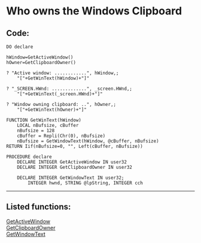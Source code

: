<link rel="stylesheet" type="text/css" href="../css/win32api.css">  
<link rel="stylesheet" href="https://cdnjs.cloudflare.com/ajax/libs/font-awesome/4.7.0/css/font-awesome.min.css">

# Who owns the Windows Clipboard

## Code:
```foxpro  
DO declare

hWindow=GetActiveWindow()
hOwner=GetClipboardOwner()
	
? "Active window: ............", hWindow,;
	"["+GetWinText(hWindow)+"]"

? "_SCREEN.HWnd: .............", _screen.HWnd,;
	"["+GetWinText(_screen.HWnd)+"]"

? "Window owning clipboard: ..", hOwner,;
	"["+GetWinText(hOwner)+"]"

FUNCTION GetWinText(hWindow)
	LOCAL nBufsize, cBuffer
	nBufsize = 128
	cBuffer = Repli(Chr(0), nBufsize)
	nBufsize = GetWindowText(hWindow, @cBuffer, nBufsize)
RETURN Iif(nBufsize=0, "", Left(cBuffer, nBufsize))

PROCEDURE declare
	DECLARE INTEGER GetActiveWindow IN user32
	DECLARE INTEGER GetClipboardOwner IN user32

	DECLARE INTEGER GetWindowText IN user32;
		INTEGER hwnd, STRING @lpString, INTEGER cch  
```  
***  


## Listed functions:
[GetActiveWindow](../libraries/user32/GetActiveWindow.md)  
[GetClipboardOwner](../libraries/user32/GetClipboardOwner.md)  
[GetWindowText](../libraries/user32/GetWindowText.md)  

